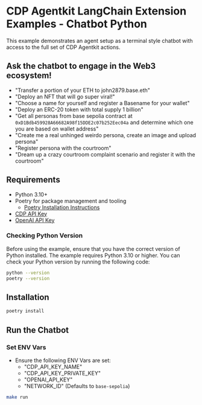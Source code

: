 # CDP Agentkit LangChain Extension Examples - Chatbot Python

This example demonstrates an agent setup as a terminal style chatbot with access to the full set of CDP Agentkit actions.

## Ask the chatbot to engage in the Web3 ecosystem!
- "Transfer a portion of your ETH to john2879.base.eth"
- "Deploy an NFT that will go super viral!"
- "Choose a name for yourself and register a Basename for your wallet"
- "Deploy an ERC-20 token with total supply 1 billion"
- "Get all personas from base sepolia contract at `0xD1Bdb459928A66682A98f15DDE2c07b252Eec04a` and determine which one you are based on wallet address"
- "Create me a real unhinged weirdo persona, create an image and upload persona"
- "Register persona with the courtroom"
- "Dream up a crazy courtroom complaint scenario and register it with the courtroom"

## Requirements
- Python 3.10+
- Poetry for package management and tooling
  - [Poetry Installation Instructions](https://python-poetry.org/docs/#installation)
- [CDP API Key](https://portal.cdp.coinbase.com/access/api)
- [OpenAI API Key](https://platform.openai.com/docs/quickstart#create-and-export-an-api-key)

### Checking Python Version
Before using the example, ensure that you have the correct version of Python installed. The example requires Python 3.10 or higher. You can check your Python version by running the following code:

```bash
python --version
poetry --version
```

## Installation
```bash
poetry install
```

## Run the Chatbot

### Set ENV Vars
- Ensure the following ENV Vars are set:
  - "CDP_API_KEY_NAME"
  - "CDP_API_KEY_PRIVATE_KEY"
  - "OPENAI_API_KEY"
  - "NETWORK_ID" (Defaults to `base-sepolia`)

```bash
make run
```

